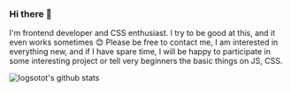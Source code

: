 ### Hi there 👋
I'm frontend developer and CSS enthusiast. I try to be good at this, and it even works sometimes :blush:
Please be free to contact me, I am interested in everything new, and if I have spare time, I will be happy to participate in some interesting project or tell very beginners the basic things on JS, CSS.

![Iogsotot's github stats](https://github-readme-stats.vercel.app/api?username=Iogsotot&show_icons=true&theme=tokyonight&count_private=true)
